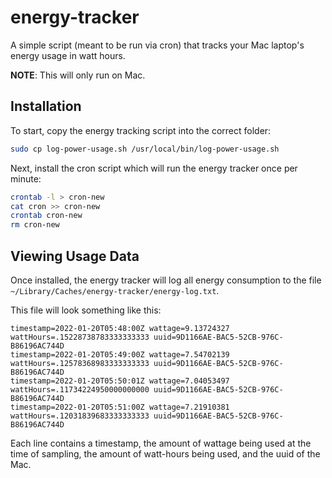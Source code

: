 # energy-tracker

A simple script (meant to be run via cron) that tracks your Mac laptop's energy usage in watt hours.

**NOTE**: This will only run on Mac.


## Installation

To start, copy the energy tracking script into the correct folder:

```bash
sudo cp log-power-usage.sh /usr/local/bin/log-power-usage.sh
```

Next, install the cron script which will run the energy tracker once per minute:

```bash
crontab -l > cron-new
cat cron >> cron-new
crontab cron-new
rm cron-new
```


## Viewing Usage Data

Once installed, the energy tracker will log all energy consumption to the file `~/Library/Caches/energy-tracker/energy-log.txt`.

This file will look something like this:

```text
timestamp=2022-01-20T05:48:00Z wattage=9.13724327 wattHours=.15228738783333333333 uuid=9D1166AE-BAC5-52CB-976C-B86196AC744D
timestamp=2022-01-20T05:49:00Z wattage=7.54702139 wattHours=.12578368983333333333 uuid=9D1166AE-BAC5-52CB-976C-B86196AC744D
timestamp=2022-01-20T05:50:01Z wattage=7.04053497 wattHours=.11734224950000000000 uuid=9D1166AE-BAC5-52CB-976C-B86196AC744D
timestamp=2022-01-20T05:51:00Z wattage=7.21910381 wattHours=.12031839683333333333 uuid=9D1166AE-BAC5-52CB-976C-B86196AC744D
```

Each line contains a timestamp, the amount of wattage being used at the time of sampling, the amount of watt-hours being used, and the uuid of the Mac.
